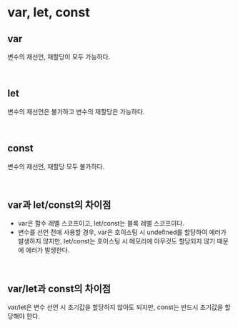 # var, let, const

## var

변수의 재선언, 재할당이 모두 가능하다.

<br>

## let

변수의 재선언은 불가하고 변수의 재할당은 가능하다.

<br>

## const

변수의 재선언, 재할당 모두 불가하다.

<br>

## var과 let/const의 차이점

- var은 함수 레벨 스코프이고, let/const는 블록 레벨 스코프이다.
- 변수를 선언 전에 사용할 경우, var은 호이스팅 시 undefined를 할당하여 에러가 발생하지 않지만, let/const는 호이스팅 시 메모리에 아무것도 할당되지 않기 때문에 에러가 발생한다.

<br>

## var/let과 const의 차이점

var/let은 변수 선언 시 초기값을 할당하지 않아도 되지만, const는 반드시 초기값을 할당해야 한다.
